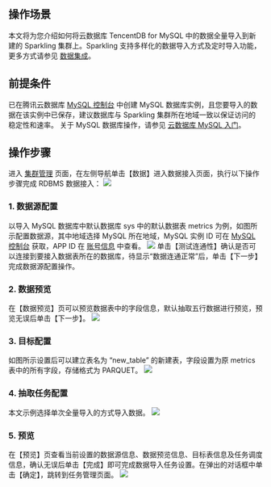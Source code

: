 ## 操作场景
本文将为您介绍如何将云数据库 TencentDB for MySQL 中的数据全量导入到新建的 Sparkling 集群上。Sparkling 支持多样化的数据导入方式及定时导入功能，更多方式请参见 [数据集成](https://cloud.tencent.com/document/product/1002/30554)。

## 前提条件
已在腾讯云数据库 [MySQL 控制台](https://console.cloud.tencent.com/cdb) 中创建 MySQL 数据库实例，且您要导入的数据在该实例中已保存，建议数据库与 Sparkling 集群所在地域一致以保证访问的稳定性和速率。
关于 MySQL 数据库操作，请参见 [云数据库 MySQL 入门](https://cloud.tencent.com/product/cdb/getting-started)。

## 操作步骤
进入 [集群管理](https://sparkling.cloud.tencent.com) 页面，在左侧导航单击【数据】进入数据接入页面，执行以下操作步骤完成 RDBMS 数据接入：
![](https://main.qcloudimg.com/raw/a0c3027c3d8c98f5adedc52484706605.png)

### 1. 数据源配置
以导入 MySQL 数据库中默认数据库 sys 中的默认数据表 metrics 为例，如图所示配置数据源，其中地域选择 MySQL 所在地域，MySQL 实例 ID 可在 [MySQL 控制台](https://console.cloud.tencent.com/cdb) 获取，APP ID 在 [账号信息](https://console.cloud.tencent.com/developer) 中查看。
![](https://main.qcloudimg.com/raw/040c813d491b9558344fe3211b77a711.png)
单击【测试连通性】确认是否可以连接到要接入数据表所在的数据库，待显示“数据连通正常”后，单击【下一步】完成数据源配置操作。

### 2. 数据预览
在【数据预览】页可以预览数据表中的字段信息，默认抽取五行数据进行预览，预览无误后单击【下一步】。
![](https://main.qcloudimg.com/raw/18d9add9962bfa70794d41a84707b2c3.png)

### 3. 目标配置
如图所示设置后可以建立表名为 “new_table” 的新建表，字段设置为原 metrics 表中的所有字段，存储格式为 PARQUET。
![](https://main.qcloudimg.com/raw/59d25533b344aeb18e05ca36a2241f64.png)

### 4. 抽取任务配置
本文示例选择单次全量导入的方式导入数据。
![](https://main.qcloudimg.com/raw/1f9d9b1956f848e515a63be198fc06c2.png)

### 5. 预览
在【预览】页查看当前设置的数据源信息、数据预览信息、目标表信息及任务调度信息，确认无误后单击【完成】即可完成数据导入任务设置。在弹出的对话框中单击【确定】，跳转到任务管理页面。
![](https://main.qcloudimg.com/raw/f4ea850b9c35a44dcbc7594ab910c575.png)
